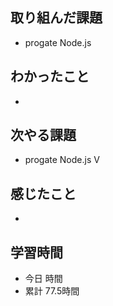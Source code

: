 ## 取り組んだ課題
- progate Node.js
## わかったこと
- 
## 次やる課題
- progate Node.js Ⅴ
## 感じたこと
- 
## 学習時間
- 今日 時間
- 累計 77.5時間
